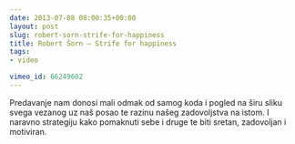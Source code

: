 ```yaml
---
date: 2013-07-08 08:00:35+00:00
layout: post
slug: robert-sorn-strife-for-happiness
title: Robert Šorn – Strife for happiness
tags:
- video

vimeo_id: 66249602
---
```


Predavanje nam donosi mali odmak od samog koda i pogled na širu sliku svega vezanog uz naš posao te razinu našeg zadovoljstva na istom. I naravno strategiju kako pomaknuti sebe i druge te biti sretan, zadovoljan i motiviran.
